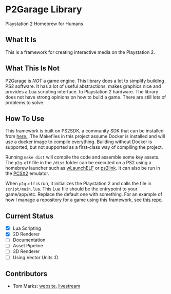 # P2Garage Library

Playstation 2 Homebrew for Humans

## What It Is 

This is a framework for creating interactive media on the Playstation 2. 

## What This Is Not

P2Garage is _NOT_ a game engine. This library does a lot to simplify building PS2 software.
It has a lot of useful abstractions, makes graphics nice and provides a Lua scripting interface. 
to Playstation 2 hardware. The library does not have strong opinions on how to build a game.
There are still lots of problems to solve.

## How To Use

This framework is built on PS2SDK, a community SDK that can be installed from [here.](https://github.com/ps2dev/ps2dev).
The Makefiles in this project assume Docker is installed and will use a docker image to compile everything.
Building without Docker is supported, but not supported as a first-class way of compiling the project.

Running `make dist` will compile the code and assemble some key assets. The `p2g.elf` file in the `/dist` folder
can be executed on a PS2 using a homebrew launcher such as [wLaunchELF](https://github.com/ps2homebrew/wLaunchELF)
or [ps2link](https://github.com/ps2dev/ps2link). It can also be run in the [PCSX2](https://pcsx2.net/) emulator.

When `p2g.elf` is run, it initializes the Playstation 2 and calls the file in `script/main.lua`. This Lua file
should be the entrypoint to your game/app/etc. Replace the default one with something. For an example of how I
manage a repository for a game using this framework, see [this repo](https://github.com/phy1um/playstation2-minis).

## Current Status

- [x] Lua Scripting
- [x] 2D Renderer
- [ ] Documentation
- [ ] Asset Pipeline
- [ ] 3D Renderer
- [ ] Using Vector Units :D

## Contributors

 - Tom Marks: [website](https://coding.tommarks.xyz), [livestream](https://twitch.tv/phylum919)


